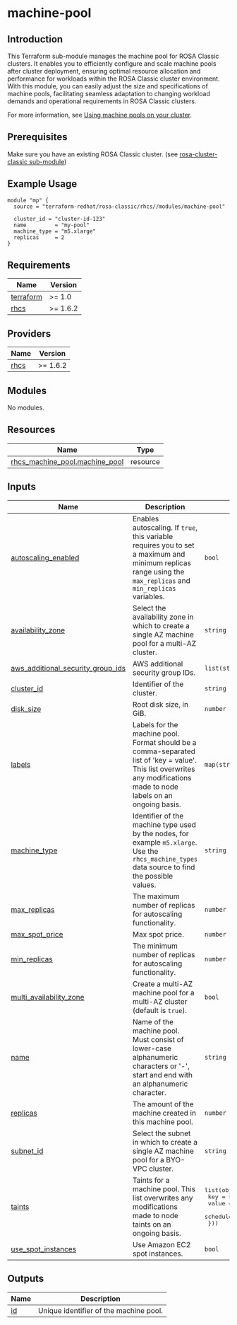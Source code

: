 # machine-pool

## Introduction

This Terraform sub-module manages the machine pool for ROSA Classic clusters. It enables you to efficiently configure and scale machine pools after cluster deployment, ensuring optimal resource allocation and performance for workloads within the ROSA Classic cluster environment. With this module, you can easily adjust the size and specifications of machine pools, facilitating seamless adaptation to changing workload demands and operational requirements in ROSA Classic clusters.

For more information, see [Using machine pools on your cluster](https://registry.terraform.io/providers/terraform-redhat/rhcs/latest/docs/guides/machine-pool).

## Prerequisites

Make sure you have an existing ROSA Classic cluster. (see [rosa-cluster-classic sub-module](../rosa-cluster-classic/README.md))

## Example Usage

```
module "mp" {
  source = "terraform-redhat/rosa-classic/rhcs//modules/machine-pool"

  cluster_id = "cluster-id-123"
  name         = "my-pool"
  machine_type = "m5.xlarge"
  replicas     = 2
}
```

<!-- BEGIN_AUTOMATED_TF_DOCS_BLOCK -->
## Requirements

| Name | Version |
|------|---------|
| <a name="requirement_terraform"></a> [terraform](#requirement\_terraform) | >= 1.0 |
| <a name="requirement_rhcs"></a> [rhcs](#requirement\_rhcs) | >= 1.6.2 |

## Providers

| Name | Version |
|------|---------|
| <a name="provider_rhcs"></a> [rhcs](#provider\_rhcs) | >= 1.6.2 |

## Modules

No modules.

## Resources

| Name | Type |
|------|------|
| [rhcs_machine_pool.machine_pool](https://registry.terraform.io/providers/terraform-redhat/rhcs/latest/docs/resources/machine_pool) | resource |

## Inputs

| Name | Description | Type | Default | Required |
|------|-------------|------|---------|:--------:|
| <a name="input_autoscaling_enabled"></a> [autoscaling\_enabled](#input\_autoscaling\_enabled) | Enables autoscaling. If `true`, this variable requires you to set a maximum and minimum replicas range using the `max_replicas` and `min_replicas` variables. | `bool` | `null` | no |
| <a name="input_availability_zone"></a> [availability\_zone](#input\_availability\_zone) | Select the availability zone in which to create a single AZ machine pool for a multi-AZ cluster. | `string` | `null` | no |
| <a name="input_aws_additional_security_group_ids"></a> [aws\_additional\_security\_group\_ids](#input\_aws\_additional\_security\_group\_ids) | AWS additional security group IDs. | `list(string)` | `null` | no |
| <a name="input_cluster_id"></a> [cluster\_id](#input\_cluster\_id) | Identifier of the cluster. | `string` | n/a | yes |
| <a name="input_disk_size"></a> [disk\_size](#input\_disk\_size) | Root disk size, in GiB. | `number` | `null` | no |
| <a name="input_labels"></a> [labels](#input\_labels) | Labels for the machine pool. Format should be a comma-separated list of 'key = value'. This list overwrites any modifications made to node labels on an ongoing basis. | `map(string)` | `null` | no |
| <a name="input_machine_type"></a> [machine\_type](#input\_machine\_type) | Identifier of the machine type used by the nodes, for example `m5.xlarge`. Use the `rhcs_machine_types` data source to find the possible values. | `string` | n/a | yes |
| <a name="input_max_replicas"></a> [max\_replicas](#input\_max\_replicas) | The maximum number of replicas for autoscaling functionality. | `number` | `null` | no |
| <a name="input_max_spot_price"></a> [max\_spot\_price](#input\_max\_spot\_price) | Max spot price. | `number` | `null` | no |
| <a name="input_min_replicas"></a> [min\_replicas](#input\_min\_replicas) | The minimum number of replicas for autoscaling functionality. | `number` | `null` | no |
| <a name="input_multi_availability_zone"></a> [multi\_availability\_zone](#input\_multi\_availability\_zone) | Create a multi-AZ machine pool for a multi-AZ cluster (default is `true`). | `bool` | `null` | no |
| <a name="input_name"></a> [name](#input\_name) | Name of the machine pool. Must consist of lower-case alphanumeric characters or '-', start and end with an alphanumeric character. | `string` | n/a | yes |
| <a name="input_replicas"></a> [replicas](#input\_replicas) | The amount of the machine created in this machine pool. | `number` | `null` | no |
| <a name="input_subnet_id"></a> [subnet\_id](#input\_subnet\_id) | Select the subnet in which to create a single AZ machine pool for a BYO-VPC cluster. | `string` | `null` | no |
| <a name="input_taints"></a> [taints](#input\_taints) | Taints for a machine pool. This list overwrites any modifications made to node taints on an ongoing basis. | <pre>list(object({<br>    key           = string<br>    value         = string<br>    schedule_type = string<br>  }))</pre> | `null` | no |
| <a name="input_use_spot_instances"></a> [use\_spot\_instances](#input\_use\_spot\_instances) | Use Amazon EC2 spot instances. | `bool` | `null` | no |

## Outputs

| Name | Description |
|------|-------------|
| <a name="output_id"></a> [id](#output\_id) | Unique identifier of the machine pool. |
<!-- END_AUTOMATED_TF_DOCS_BLOCK -->
